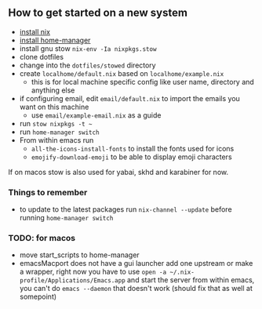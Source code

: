 ## How to get started on a new system
  * [install nix](https://nixos.org "nixos")
  * [install home-manager](https://github.com/nix-community/home-manager#installation)
  * install gnu stow `nix-env -Ia nixpkgs.stow`
  * clone dotfiles
  * change into the `dotfiles/stowed` directory
  * create `localhome/default.nix` based on `localhome/example.nix`
    * this is for local machine specific config like user name, directory and anything else
  * if configuring email, edit `email/default.nix` to import the emails you want on this machine
    * use `email/example-email.nix` as a guide
  * run `stow nixpkgs -t ~`
  * run `home-manager switch`
  * From within emacs run
    * `all-the-icons-install-fonts` to install the fonts used for icons
    * `emojify-download-emoji` to be able to display emoji characters

If on macos stow is also used for yabai, skhd and karabiner for now.


### Things to remember
* to update to the latest packages run `nix-channel --update` before running `home-manager switch`



### TODO: for macos
  * move start_scripts to home-manager
  * emacsMacport does not have a gui launcher add one upstream or make a wrapper, right now you have to use `open -a ~/.nix-profile/Applications/Emacs.app` and start the server from within emacs, you can't do `emacs --daemon` that doesn't work (should fix that as well at somepoint)
